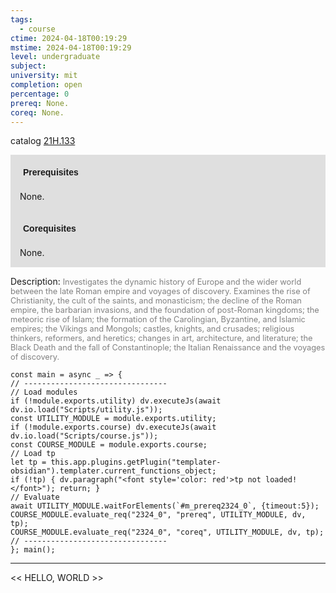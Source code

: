 ```yaml
---
tags:
  - course
ctime: 2024-04-18T00:19:29
mstime: 2024-04-18T00:19:29
level: undergraduate
subject: 
university: mit
completion: open
percentage: 0
prereq: None.
coreq: None.
---
```


catalog [21H.133](http://student.mit.edu/catalog/m21Ha.html#21H.133)

<span style="display: block; padding: 15px; background-color: rgb(100, 100, 100, 0.2);"><font id="m_prereq2324_0" style="display: block; font-family: Arial, sans-serif; font-weight: bold; padding: 5px">Prerequisites</font><br><span id="prereq2324_0">None.</span></span>
<span style="display: block; padding: 15px; background-color: rgb(100, 100, 100, 0.2);"><font id="m_coreq2324_0" style="display: block; font-family: Arial, sans-serif; font-weight: bold; padding: 5px">Corequisites</font><br><span id="coreq2324_0">None.</span></span>

<font style="">Description:</font>
<font style="color: grey; font-size: 0.8rem;">Investigates the dynamic history of Europe and the wider world between the late Roman empire and voyages of discovery. Examines the rise of Christianity, the cult of the saints, and monasticism; the decline of the Roman empire, the barbarian invasions, and the foundation of post-Roman kingdoms; the meteoric rise of Islam; the formation of the Carolingian, Byzantine, and Islamic empires; the Vikings and Mongols; castles, knights, and crusades; religious thinkers, reformers, and heretics; changes in art, architecture, and literature; the Black Death and the fall of Constantinople; the Italian Renaissance and the voyages of discovery.</font>

```dataviewjs
const main = async _ => {
// --------------------------------
// Load modules
if (!module.exports.utility) dv.executeJs(await dv.io.load("Scripts/utility.js"));
const UTILITY_MODULE = module.exports.utility;
if (!module.exports.course) dv.executeJs(await dv.io.load("Scripts/course.js"));
const COURSE_MODULE = module.exports.course;
// Load tp
let tp = this.app.plugins.getPlugin("templater-obsidian").templater.current_functions_object;
if (!tp) { dv.paragraph("<font style='color: red'>tp not loaded!</font>"); return; }
// Evaluate
await UTILITY_MODULE.waitForElements(`#m_prereq2324_0`, {timeout:5});
COURSE_MODULE.evaluate_req("2324_0", "prereq", UTILITY_MODULE, dv, tp);
COURSE_MODULE.evaluate_req("2324_0", "coreq", UTILITY_MODULE, dv, tp);
// --------------------------------
}; main();
```

---

<< HELLO, WORLD >>
